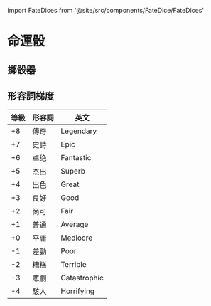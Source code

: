 import FateDices from '@site/src/components/FateDice/FateDices'

# 命運骰

## 擲骰器

<FateDices />

## 形容詞梯度

|等級|形容詞|英文|
|---| --- |---|
|+8|傳奇|Legendary|
|+7|史詩|Epic|
|+6|卓绝|Fantastic|
|+5|杰出|Superb|
|+4|出色|Great|
|+3|良好|Good|
|+2|尚可|Fair|
|+1|普通|Average|
|+0|平庸|Mediocre|
|-1|差勁|Poor|
|-2|糟糕|Terrible|
|-3|悲劇|Catastrophic|
|-4|駭人|Horrifying|
